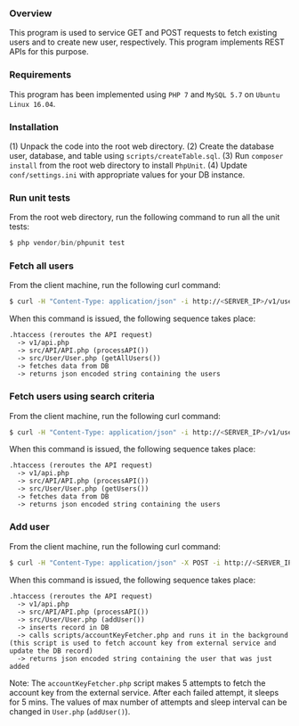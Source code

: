 ### Overview
This program is used to service GET and POST requests to fetch existing users and to create new user, respectively. This program implements REST APIs for this purpose.

### Requirements
This program has been implemented using `PHP 7` and `MySQL 5.7` on `Ubuntu Linux 16.04`.

### Installation
(1) Unpack the code into the root web directory. 
(2) Create the database user, database, and table using `scripts/createTable.sql`. 
(3) Run `composer install` from the root web directory to install `PhpUnit`.
(4) Update `conf/settings.ini` with appropriate values for your DB instance.

### Run unit tests
From the root web directory, run the following command to run all the unit tests:
```php
$ php vendor/bin/phpunit test
```

### Fetch all users
From the client machine, run the following curl command:
```sh
$ curl -H "Content-Type: application/json" -i http://<SERVER_IP>/v1/users
```

When this command is issued, the following sequence takes place:
```
.htaccess (reroutes the API request) 
  -> v1/api.php 
  -> src/API/API.php (processAPI()) 
  -> src/User/User.php (getAllUsers())
  -> fetches data from DB
  -> returns json encoded string containing the users
```

### Fetch users using search criteria
From the client machine, run the following curl command:
```sh
$ curl -H "Content-Type: application/json" -i http://<SERVER_IP>/v1/users?query=<SEARCH_CRITERIA>
```

When this command is issued, the following sequence takes place:
```
.htaccess (reroutes the API request) 
  -> v1/api.php 
  -> src/API/API.php (processAPI()) 
  -> src/User/User.php (getUsers())
  -> fetches data from DB
  -> returns json encoded string containing the users
```

### Add user
From the client machine, run the following curl command:
```sh
$ curl -H "Content-Type: application/json" -X POST -i http://<SERVER_IP>/v1/users -d "{\"email\":\"<EMAIL_ADDR>\", \"phone_number\":\"<PHONE_NUM>\", \"full_name\":\"<FULL_NAME>\", \"password\":\"<PASSWORD>\", \"metadata\":\"<METADATA>\"}"
```

When this command is issued, the following sequence takes place:
```
.htaccess (reroutes the API request) 
  -> v1/api.php 
  -> src/API/API.php (processAPI()) 
  -> src/User/User.php (addUser()) 
  -> inserts record in DB 
  -> calls scripts/accountKeyFetcher.php and runs it in the background (this script is used to fetch account key from external service and update the DB record)
  -> returns json encoded string containing the user that was just added
```

Note: The `accountKeyFetcher.php` script makes 5 attempts to fetch the account key from the external service. After each failed attempt, it sleeps for 5 mins. The values of max number of attempts and sleep interval can be changed in `User.php` (`addUser()`).
